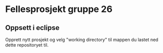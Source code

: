 Fellesprosjekt gruppe 26
========================

Oppsett i eclipse
-----------------

Opprett nytt prosjekt og velg "working directory" til mappen du lastet ned dette repositoryet til.
